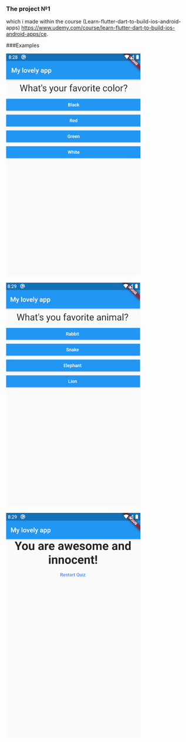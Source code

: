 ### The project №1 
which i made within the course (Learn-flutter-dart-to-build-ios-android-apps) https://www.udemy.com/course/learn-flutter-dart-to-build-ios-android-apps/ce.

###Examples

![](https://github.com/smartloli2/quiz_app/blob/master/quiz1.png)

![](https://github.com/smartloli2/quiz_app/blob/master/quiz2.png)

![](https://github.com/smartloli2/quiz_app/blob/master/quiz3.png)
